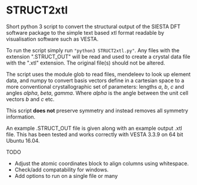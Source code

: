 # STRUCT2xtl
Short python 3 script to convert the structural output of the SIESTA DFT software package to the simple text based xtl format readable by visualisation software such as VESTA.

To run the script simply run `"python3 STRUCT2xtl.py"`. Any files with the extension ".STRUCT_OUT" will be read and used to create a crystal data file with the ".xtl" extension. The original file(s) should not be altered.


The script uses the module glob to read files, mendeleev to look up element data, and numpy to convert basis vectors define in a cartesian space to a more conventional crystallographic set of parameters: lengths _a_, _b_, _c_ and angles _alpha_, _beta_, _gamma_. Where _alpha_ is the angle between the unit cell vectors _b_ and _c_ etc.

This script __does not__ preserve symmetry and instead removes all symmetry information.

An example .STRUCT_OUT file is given along with an example output .xtl file. This has been tested and works correctly with VESTA 3.3.9 on 64 bit Ubuntu 16.04.

TODO

* Adjust the atomic coordinates block to align columns using whitespace.
* Check/add compatability for windows.
* Add options to run on a single file or many
